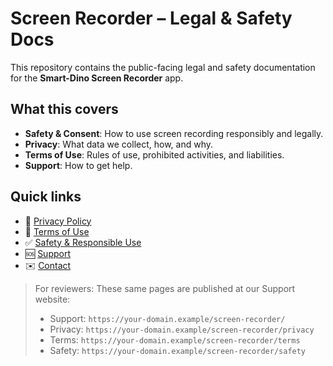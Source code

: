 # Screen Recorder – Legal & Safety Docs

This repository contains the public-facing legal and safety documentation for the **Smart-Dino Screen Recorder** app.

## What this covers
- **Safety & Consent**: How to use screen recording responsibly and legally.
- **Privacy**: What data we collect, how, and why.
- **Terms of Use**: Rules of use, prohibited activities, and liabilities.
- **Support**: How to get help.

## Quick links
- 📄 [Privacy Policy](./PRIVACY.md)
- 📜 [Terms of Use](./TERMS.md)
- ✅ [Safety & Responsible Use](./SAFETY.md)
- 🆘 [Support](./SUPPORT.md)
- ✉️ [Contact](./CONTACT.md)

> For reviewers: These same pages are published at our Support website:
> - Support: `https://your-domain.example/screen-recorder/`
> - Privacy: `https://your-domain.example/screen-recorder/privacy`
> - Terms: `https://your-domain.example/screen-recorder/terms`
> - Safety: `https://your-domain.example/screen-recorder/safety`
